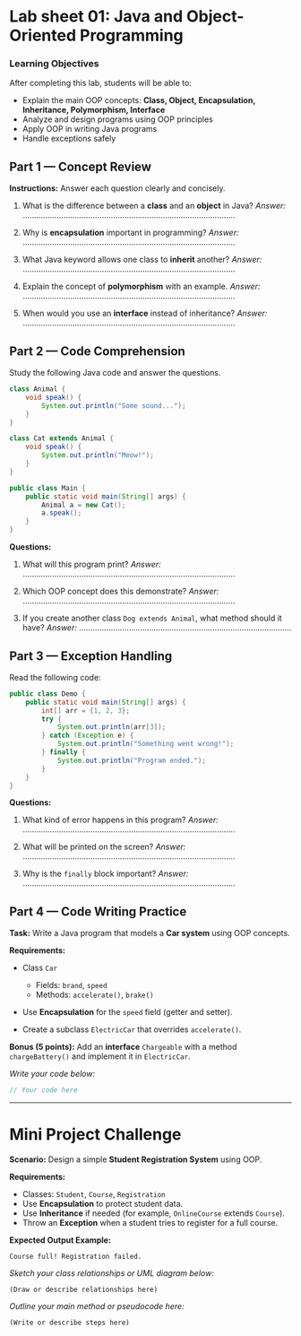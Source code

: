 
# Lab sheet 01: Java and Object-Oriented Programming

### Learning Objectives

After completing this lab, students will be able to:

* Explain the main OOP concepts: **Class, Object, Encapsulation, Inheritance, Polymorphism, Interface**
* Analyze and design programs using OOP principles
* Apply OOP in writing Java programs
* Handle exceptions safely

## Part 1 — Concept Review

**Instructions:** Answer each question clearly and concisely.

1. What is the difference between a **class** and an **object** in Java?
   *Answer:* ..............................................................................................

2. Why is **encapsulation** important in programming?
   *Answer:* ..............................................................................................

3. What Java keyword allows one class to **inherit** another?
   *Answer:* ..............................................................................................

4. Explain the concept of **polymorphism** with an example.
   *Answer:* ..............................................................................................

5. When would you use an **interface** instead of inheritance?
   *Answer:* ..............................................................................................

## Part 2 — Code Comprehension 

Study the following Java code and answer the questions.

```java
class Animal {
    void speak() {
        System.out.println("Some sound...");
    }
}

class Cat extends Animal {
    void speak() {
        System.out.println("Meow!");
    }
}

public class Main {
    public static void main(String[] args) {
        Animal a = new Cat();
        a.speak();
    }
}
```

**Questions:**

1. What will this program print?
   *Answer:* ..............................................................................................

2. Which OOP concept does this demonstrate?
   *Answer:* ..............................................................................................

3. If you create another class `Dog extends Animal`, what method should it have?
   *Answer:* ..............................................................................................

## Part 3 — Exception Handling 

Read the following code:

```java
public class Demo {
    public static void main(String[] args) {
        int[] arr = {1, 2, 3};
        try {
            System.out.println(arr[3]);
        } catch (Exception e) {
            System.out.println("Something went wrong!");
        } finally {
            System.out.println("Program ended.");
        }
    }
}
```

**Questions:**

1. What kind of error happens in this program?
   *Answer:* ..............................................................................................

2. What will be printed on the screen?
   *Answer:* ..............................................................................................

3. Why is the `finally` block important?
   *Answer:* ..............................................................................................

## Part 4 — Code Writing Practice 

**Task:**
Write a Java program that models a **Car system** using OOP concepts.

**Requirements:**

* Class `Car`

  * Fields: `brand`, `speed`
  * Methods: `accelerate()`, `brake()`
* Use **Encapsulation** for the `speed` field (getter and setter).
* Create a subclass `ElectricCar` that overrides `accelerate()`.

**Bonus (5 points):**
Add an **interface** `Chargeable` with a method `chargeBattery()` and implement it in `ElectricCar`.

*Write your code below:*

```java
// Your code here
```

---

# Mini Project Challenge

**Scenario:**
Design a simple **Student Registration System** using OOP.

**Requirements:**

* Classes: `Student`, `Course`, `Registration`
* Use **Encapsulation** to protect student data.
* Use **Inheritance** if needed (for example, `OnlineCourse` extends `Course`).
* Throw an **Exception** when a student tries to register for a full course.

**Expected Output Example:**

```
Course full! Registration failed.
```

*Sketch your class relationships or UML diagram below:*

```
(Draw or describe relationships here)
```

*Outline your main method or pseudocode here:*

```
(Write or describe steps here)
```
